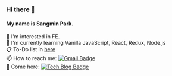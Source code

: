 ### Hi there 👋
#### My name is Sangmin Park.

🤔 I'm interested in FE.<br>
🌱 I'm currently learning Vanilla JavaScript, React, Redux, Node.js<br />
📋 To-Do list in [here](https://www.notion.so/d8964326c2d74772a1e65f0f6b896b3d?v=091bde428a9c4feda0bd211da75a9950)<br />
📫 How to reach me:     [![Gmail Badge](https://img.shields.io/badge/Gmail-d14836?style=flat-square&logo=Gmail&logoColor=white&link=mailto:iamsangminpark@gmail.com)](mailto:iamsangminpark@gmail.com)<br />
🙌 Come here:    [![Tech Blog Badge](http://img.shields.io/badge/-GitHub%20Pages-black?style=flat-square&logo=github&link=https://sangminpark.me/)](https://sangminpark.me/)
<!--
**steadily-worked/steadily-worked** is a ✨ _special_ ✨ repository because its `README.md` (this file) appears on your GitHub profile.

Here are some ideas to get you started:

- 🔭 I’m currently working on ...
- 🌱 I’m currently learning ...
- 👯 I’m looking to collaborate on ...
- 🤔 I’m looking for help with ...
- 💬 Ask me about ...
- 📫 How to reach me: ...
- 😄 Pronouns: ...
- ⚡ Fun fact: ...
-->
